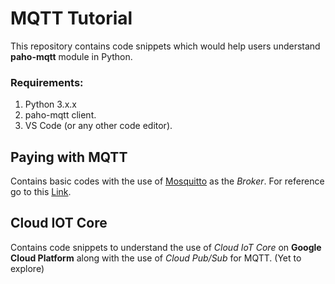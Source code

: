 # MQTT Tutorial
 This repository contains code snippets which would help users understand **paho-mqtt** module in Python.

 ### Requirements:
 
 1. Python 3.x.x
 2. paho-mqtt client.
 3. VS Code (or any other code editor). 
 
 ## Paying with MQTT
 Contains basic codes with the use of [Mosquitto](test.mosquitto.org) as the *Broker*.
 For reference go to this [Link](http://www.steves-internet-guide.com/).

## Cloud IOT Core
Contains code snippets to understand the use of *Cloud IoT Core* on **Google Cloud Platform** along with the use of *Cloud Pub/Sub* for MQTT. (Yet to explore)
